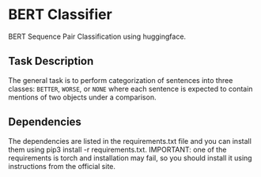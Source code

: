 # BERT Classifier
BERT Sequence Pair Classification using huggingface.
## Task Description
The general task is to perform categorization of sentences into three classes: ``BETTER``, ``WORSE``, or ``NONE`` where each sentence is expected to contain mentions of two objects under a comparison.
## Dependencies
The dependencies are listed in the requirements.txt file and you can install them using pip3 install -r requirements.txt. IMPORTANT: one of the requirements is torch and installation may fail, so you should install it using instructions from the official site.
